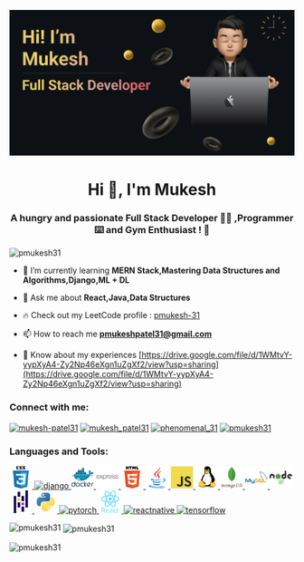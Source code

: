 ![Header](./githubheader.png)
<h1 align="center">Hi 👋, I'm Mukesh</h1>
<h3 align="center">A hungry and passionate Full Stack Developer 🧑‍💻 ,Programmer ⌨️ and Gym Enthusiast ! 🏃</h3>

<p align="left"> <img src="https://komarev.com/ghpvc/?username=pmukesh31&label=Profile%20views&color=0e75b6&style=flat" alt="pmukesh31" /> </p>

- 🌱 I’m currently learning **MERN Stack,Mastering Data Structures and Algorithms,Django,ML + DL**

- 💬 Ask me about **React,Java,Data Structures**

- 🔥 Check out my LeetCode profile : [pmukesh-31](https://leetcode.com/pmukesh31/)

- 📫 How to reach me **pmukeshpatel31@gmail.com**

- 📄 Know about my experiences [https://drive.google.com/file/d/1WMtvY-yypXyA4-Zy2Np46eXgn1uZgXf2/view?usp=sharing](https://drive.google.com/file/d/1WMtvY-yypXyA4-Zy2Np46eXgn1uZgXf2/view?usp=sharing)

<h3 align="left">Connect with me:</h3>
<p align="left">
<a href="https://linkedin.com/in/mukesh-patel31" target="blank"><img align="center" src="https://raw.githubusercontent.com/rahuldkjain/github-profile-readme-generator/master/src/images/icons/Social/linked-in-alt.svg" alt="mukesh-patel31" height="30" width="40" /></a>
<a href="https://instagram.com/mukesh_patel31" target="blank"><img align="center" src="https://raw.githubusercontent.com/rahuldkjain/github-profile-readme-generator/master/src/images/icons/Social/instagram.svg" alt="mukesh_patel31" height="30" width="40" /></a>
<a href="https://codeforces.com/profile/phenomenal_31" target="blank"><img align="center" src="https://raw.githubusercontent.com/rahuldkjain/github-profile-readme-generator/master/src/images/icons/Social/codeforces.svg" alt="phenomenal_31" height="30" width="40" /></a>
<a href="https://www.leetcode.com/pmukesh31" target="blank"><img align="center" src="https://raw.githubusercontent.com/rahuldkjain/github-profile-readme-generator/master/src/images/icons/Social/leet-code.svg" alt="pmukesh31" height="30" width="40" /></a>
</p>

<h3 align="left">Languages and Tools:</h3>
<p align="left"> <a href="https://www.w3schools.com/css/" target="_blank" rel="noreferrer"> <img src="https://raw.githubusercontent.com/devicons/devicon/master/icons/css3/css3-original-wordmark.svg" alt="css3" width="40" height="40"/> </a> <a href="https://www.djangoproject.com/" target="_blank" rel="noreferrer"> <img src="https://cdn.worldvectorlogo.com/logos/django.svg" alt="django" width="40" height="40"/> </a> <a href="https://www.docker.com/" target="_blank" rel="noreferrer"> <img src="https://raw.githubusercontent.com/devicons/devicon/master/icons/docker/docker-original-wordmark.svg" alt="docker" width="40" height="40"/> </a> <a href="https://expressjs.com" target="_blank" rel="noreferrer"> <img src="https://raw.githubusercontent.com/devicons/devicon/master/icons/express/express-original-wordmark.svg" alt="express" width="40" height="40"/> </a> <a href="https://www.w3.org/html/" target="_blank" rel="noreferrer"> <img src="https://raw.githubusercontent.com/devicons/devicon/master/icons/html5/html5-original-wordmark.svg" alt="html5" width="40" height="40"/> </a> <a href="https://www.java.com" target="_blank" rel="noreferrer"> <img src="https://raw.githubusercontent.com/devicons/devicon/master/icons/java/java-original.svg" alt="java" width="40" height="40"/> </a> <a href="https://developer.mozilla.org/en-US/docs/Web/JavaScript" target="_blank" rel="noreferrer"> <img src="https://raw.githubusercontent.com/devicons/devicon/master/icons/javascript/javascript-original.svg" alt="javascript" width="40" height="40"/> </a> <a href="https://www.linux.org/" target="_blank" rel="noreferrer"> <img src="https://raw.githubusercontent.com/devicons/devicon/master/icons/linux/linux-original.svg" alt="linux" width="40" height="40"/> </a> <a href="https://www.mongodb.com/" target="_blank" rel="noreferrer"> <img src="https://raw.githubusercontent.com/devicons/devicon/master/icons/mongodb/mongodb-original-wordmark.svg" alt="mongodb" width="40" height="40"/> </a> <a href="https://www.mysql.com/" target="_blank" rel="noreferrer"> <img src="https://raw.githubusercontent.com/devicons/devicon/master/icons/mysql/mysql-original-wordmark.svg" alt="mysql" width="40" height="40"/> </a> <a href="https://nodejs.org" target="_blank" rel="noreferrer"> <img src="https://raw.githubusercontent.com/devicons/devicon/master/icons/nodejs/nodejs-original-wordmark.svg" alt="nodejs" width="40" height="40"/> </a> <a href="https://pandas.pydata.org/" target="_blank" rel="noreferrer"> <img src="https://raw.githubusercontent.com/devicons/devicon/2ae2a900d2f041da66e950e4d48052658d850630/icons/pandas/pandas-original.svg" alt="pandas" width="40" height="40"/> </a> <a href="https://www.python.org" target="_blank" rel="noreferrer"> <img src="https://raw.githubusercontent.com/devicons/devicon/master/icons/python/python-original.svg" alt="python" width="40" height="40"/> </a> <a href="https://pytorch.org/" target="_blank" rel="noreferrer"> <img src="https://www.vectorlogo.zone/logos/pytorch/pytorch-icon.svg" alt="pytorch" width="40" height="40"/> </a> <a href="https://reactjs.org/" target="_blank" rel="noreferrer"> <img src="https://raw.githubusercontent.com/devicons/devicon/master/icons/react/react-original-wordmark.svg" alt="react" width="40" height="40"/> </a> <a href="https://reactnative.dev/" target="_blank" rel="noreferrer"> <img src="https://reactnative.dev/img/header_logo.svg" alt="reactnative" width="40" height="40"/> </a> <a href="https://www.tensorflow.org" target="_blank" rel="noreferrer"> <img src="https://www.vectorlogo.zone/logos/tensorflow/tensorflow-icon.svg" alt="tensorflow" width="40" height="40"/> </a> </p>

<p><img align="left" src="https://github-readme-stats.vercel.app/api/top-langs?username=pmukesh31&show_icons=true&locale=en&layout=compact" alt="pmukesh31" /></p>

<p>&nbsp;<img align="center" src="https://github-readme-stats.vercel.app/api?username=pmukesh31&show_icons=true&locale=en" alt="pmukesh31" /></p>

<p><img align="center" src="https://github-readme-streak-stats.herokuapp.com/?user=pmukesh31&" alt="pmukesh31" /></p>
